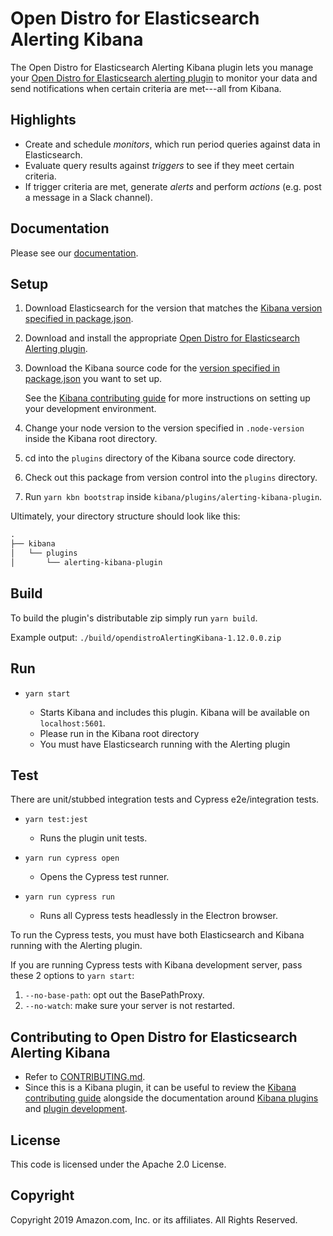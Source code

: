 # Open Distro for Elasticsearch Alerting Kibana

The Open Distro for Elasticsearch Alerting Kibana plugin lets you manage your [Open Distro for Elasticsearch alerting plugin](https://github.com/opendistro-for-elasticsearch/alerting) to monitor your data and send notifications when certain criteria are met---all from Kibana.


## Highlights

- Create and schedule *monitors*, which run period queries against data in Elasticsearch.
- Evaluate query results against *triggers* to see if they meet certain criteria.
- If trigger criteria are met, generate *alerts* and perform *actions* (e.g. post a message in a Slack channel).


## Documentation

Please see our [documentation](https://opendistro.github.io/for-elasticsearch-docs/).


## Setup

1. Download Elasticsearch for the version that matches the [Kibana version specified in package.json](./package.json#L9).
1. Download and install the appropriate [Open Distro for Elasticsearch Alerting plugin](https://github.com/opendistro-for-elasticsearch/alerting).
1. Download the Kibana source code for the [version specified in package.json](./package.json#L9) you want to set up.

   See the [Kibana contributing guide](https://github.com/elastic/kibana/blob/master/CONTRIBUTING.md#setting-up-your-development-environment) for more instructions on setting up your development environment.

1. Change your node version to the version specified in `.node-version` inside the Kibana root directory.
1. cd into the `plugins` directory of the Kibana source code directory.
1. Check out this package from version control into the `plugins` directory.
1. Run `yarn kbn bootstrap` inside `kibana/plugins/alerting-kibana-plugin`.

Ultimately, your directory structure should look like this:

```md
.
├── kibana
│   └── plugins
│       └── alerting-kibana-plugin
```


## Build

To build the plugin's distributable zip simply run `yarn build`.

Example output: `./build/opendistroAlertingKibana-1.12.0.0.zip`


## Run

- `yarn start`

  - Starts Kibana and includes this plugin. Kibana will be available on `localhost:5601`.
  - Please run in the Kibana root directory
  - You must have Elasticsearch running with the Alerting plugin

## Test
  
  There are unit/stubbed integration tests and Cypress e2e/integration tests.
  
- `yarn test:jest`

  - Runs the plugin unit tests.

- `yarn run cypress open`

  - Opens the Cypress test runner.

- `yarn run cypress run`

  - Runs all Cypress tests headlessly in the Electron browser.

 To run the Cypress tests, you must have both Elasticsearch and Kibana running with the Alerting plugin.
  
 If you are running Cypress tests with Kibana development server, pass these 2 options to `yarn start`: 
  1. `--no-base-path`: opt out the BasePathProxy.
  1. `--no-watch`: make sure your server is not restarted.


## Contributing to Open Distro for Elasticsearch Alerting Kibana

- Refer to [CONTRIBUTING.md](./CONTRIBUTING.md).
- Since this is a Kibana plugin, it can be useful to review the [Kibana contributing guide](https://github.com/elastic/kibana/blob/master/CONTRIBUTING.md) alongside the documentation around [Kibana plugins](https://www.elastic.co/guide/en/kibana/master/kibana-plugins.html) and [plugin development](https://www.elastic.co/guide/en/kibana/master/external-plugin-development.html).


## License

This code is licensed under the Apache 2.0 License.

## Copyright

Copyright 2019 Amazon.com, Inc. or its affiliates. All Rights Reserved.

